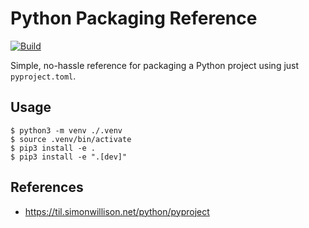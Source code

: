 # Python Packaging Reference

[![Build](https://github.com/alexandru-dinu/python-packaging/actions/workflows/main.yml/badge.svg)](https://github.com/alexandru-dinu/python-packaging/actions/workflows/main.yml)

Simple, no-hassle reference for packaging a Python project using just `pyproject.toml`.

## Usage

```console
$ python3 -m venv ./.venv
$ source .venv/bin/activate
$ pip3 install -e .
$ pip3 install -e ".[dev]"
```

## References
- https://til.simonwillison.net/python/pyproject
